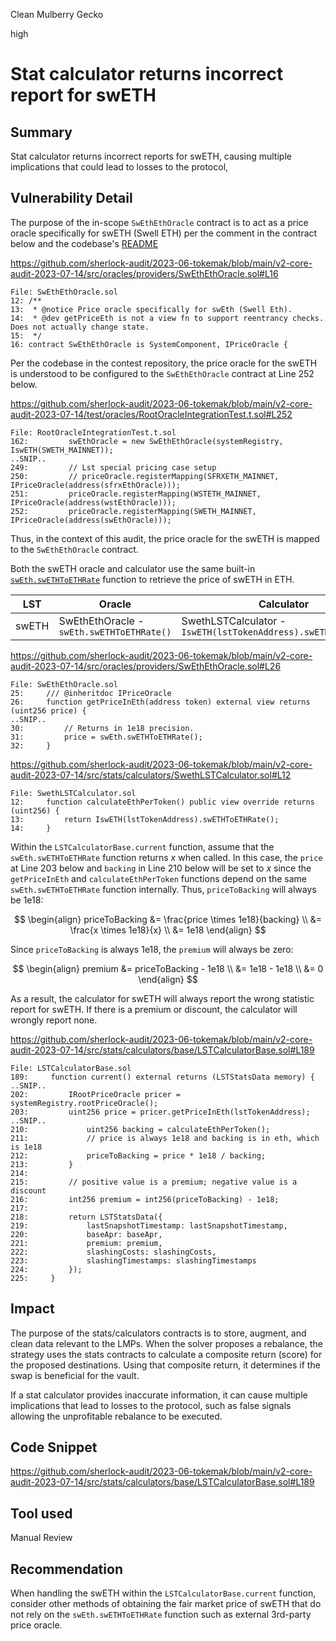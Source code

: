 Clean Mulberry Gecko

high

# Stat calculator returns incorrect report for swETH
## Summary

Stat calculator returns incorrect reports for swETH, causing multiple implications that could lead to losses to the protocol,

## Vulnerability Detail

The purpose of the in-scope `SwEthEthOracle` contract is to act as a price oracle specifically for swETH (Swell ETH) per the comment in the contract below and the codebase's [README](https://github.com/sherlock-audit/2023-06-tokemak-xiaoming9090/tree/main/v2-core-audit-2023-07-14/src/oracles#lst-oracles)

https://github.com/sherlock-audit/2023-06-tokemak/blob/main/v2-core-audit-2023-07-14/src/oracles/providers/SwEthEthOracle.sol#L16

```solidity
File: SwEthEthOracle.sol
12: /**
13:  * @notice Price oracle specifically for swEth (Swell Eth).
14:  * @dev getPriceEth is not a view fn to support reentrancy checks. Does not actually change state.
15:  */
16: contract SwEthEthOracle is SystemComponent, IPriceOracle {
```

Per the codebase in the contest repository, the price oracle for the swETH is understood to be configured to the `SwEthEthOracle` contract at Line 252 below.

https://github.com/sherlock-audit/2023-06-tokemak/blob/main/v2-core-audit-2023-07-14/test/oracles/RootOracleIntegrationTest.t.sol#L252

```solidity
File: RootOracleIntegrationTest.t.sol
162:         swEthOracle = new SwEthEthOracle(systemRegistry, IswETH(SWETH_MAINNET));
..SNIP..
249:         // Lst special pricing case setup
250:         // priceOracle.registerMapping(SFRXETH_MAINNET, IPriceOracle(address(sfrxEthOracle)));
251:         priceOracle.registerMapping(WSTETH_MAINNET, IPriceOracle(address(wstEthOracle)));
252:         priceOracle.registerMapping(SWETH_MAINNET, IPriceOracle(address(swEthOracle)));
```

Thus, in the context of this audit, the price oracle for the swETH is mapped to the `SwEthEthOracle` contract.

Both the swETH oracle and calculator use the same built-in [`swEth.swETHToETHRate`](https://etherscan.io/address/0xdda46bf18eeb3e06e2f12975a3a184e40581a72f#code#F1#L148) function to retrieve the price of swETH in ETH.

| LST   | Oracle                                    | Calculator                                                   | Rebasing |
| ----- | ----------------------------------------- | ------------------------------------------------------------ | -------- |
| swETH | SwEthEthOracle - `swEth.swETHToETHRate()` | SwethLSTCalculator - `IswETH(lstTokenAddress).swETHToETHRate()` | False    |

https://github.com/sherlock-audit/2023-06-tokemak/blob/main/v2-core-audit-2023-07-14/src/oracles/providers/SwEthEthOracle.sol#L26

```solidity
File: SwEthEthOracle.sol
25:     /// @inheritdoc IPriceOracle
26:     function getPriceInEth(address token) external view returns (uint256 price) {
..SNIP..
30:         // Returns in 1e18 precision.
31:         price = swEth.swETHToETHRate();
32:     }
```

https://github.com/sherlock-audit/2023-06-tokemak/blob/main/v2-core-audit-2023-07-14/src/stats/calculators/SwethLSTCalculator.sol#L12

```solidity
File: SwethLSTCalculator.sol
12:     function calculateEthPerToken() public view override returns (uint256) {
13:         return IswETH(lstTokenAddress).swETHToETHRate();
14:     }
```

Within the `LSTCalculatorBase.current` function, assume that the `swEth.swETHToETHRate` function returns $x$ when called. In this case, the `price` at Line 203 below and `backing` in Line 210 below will be set to $x$ since the `getPriceInEth` and `calculateEthPerToken` functions depend on the same `swEth.swETHToETHRate` function internally. Thus, `priceToBacking` will always be 1e18:

$$
\begin{align}
priceToBacking &= \frac{price \times 1e18}{backing} \\
&= \frac{x \times 1e18}{x} \\
&= 1e18
\end{align}
$$

Since `priceToBacking` is always 1e18, the `premium` will always be zero:

$$
\begin{align}
premium &= priceToBacking - 1e18 \\
&= 1e18 - 1e18 \\
&= 0
\end{align}
$$

As a result, the calculator for swETH will always report the wrong statistic report for swETH. If there is a premium or discount, the calculator will wrongly report none.

https://github.com/sherlock-audit/2023-06-tokemak/blob/main/v2-core-audit-2023-07-14/src/stats/calculators/base/LSTCalculatorBase.sol#L189


```solidity
File: LSTCalculatorBase.sol
189:     function current() external returns (LSTStatsData memory) {
..SNIP..
202:         IRootPriceOracle pricer = systemRegistry.rootPriceOracle();
203:         uint256 price = pricer.getPriceInEth(lstTokenAddress);
..SNIP..
210:             uint256 backing = calculateEthPerToken();
211:             // price is always 1e18 and backing is in eth, which is 1e18
212:             priceToBacking = price * 1e18 / backing;
213:         }
214: 
215:         // positive value is a premium; negative value is a discount
216:         int256 premium = int256(priceToBacking) - 1e18;
217: 
218:         return LSTStatsData({
219:             lastSnapshotTimestamp: lastSnapshotTimestamp,
220:             baseApr: baseApr,
221:             premium: premium,
222:             slashingCosts: slashingCosts,
223:             slashingTimestamps: slashingTimestamps
224:         });
225:     }
```

## Impact

The purpose of the stats/calculators contracts is to store, augment, and clean data relevant to the LMPs. When the solver proposes a rebalance, the strategy uses the stats contracts to calculate a composite return (score) for the proposed destinations. Using that composite return, it determines if the swap is beneficial for the vault.

If a stat calculator provides inaccurate information, it can cause multiple implications that lead to losses to the protocol, such as false signals allowing the unprofitable rebalance to be executed.

## Code Snippet

https://github.com/sherlock-audit/2023-06-tokemak/blob/main/v2-core-audit-2023-07-14/src/stats/calculators/base/LSTCalculatorBase.sol#L189

## Tool used

Manual Review

## Recommendation

When handling the swETH within the `LSTCalculatorBase.current` function, consider other methods of obtaining the fair market price of swETH that do not rely on the `swEth.swETHToETHRate` function such as external 3rd-party price oracle.